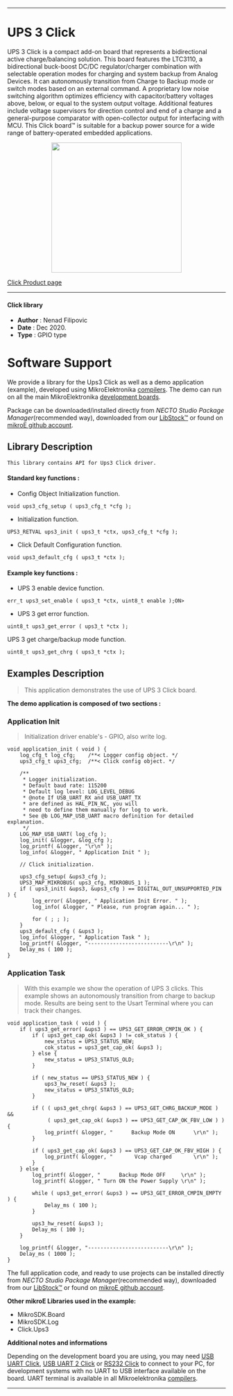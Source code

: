 
---
# UPS 3 Click

UPS 3 Click is a compact add-on board that represents a bidirectional active charge/balancing solution. This board features the LTC3110, a bidirectional buck-boost DC/DC regulator/charger combination with selectable operation modes for charging and system backup from Analog Devices. It can autonomously transition from Charge to Backup mode or switch modes based on an external command. A proprietary low noise switching algorithm optimizes efficiency with capacitor/battery voltages above, below, or equal to the system output voltage. Additional features include voltage supervisors for direction control and end of a charge and a general-purpose comparator with open-collector output for interfacing with MCU. This Click board™ is suitable for a backup power source for a wide range of battery-operated embedded applications.

<p align="center">
  <img src="https://download.mikroe.com/images/click_for_ide/ups3_click.png" height=300px>
</p>

[Click Product page](https://www.mikroe.com/ups-3)

---


#### Click library

- **Author**        : Nenad Filipovic
- **Date**          : Dec 2020.
- **Type**          : GPIO type


# Software Support

We provide a library for the Ups3 Click
as well as a demo application (example), developed using MikroElektronika
[compilers](https://www.mikroe.com/necto-studio).
The demo can run on all the main MikroElektronika [development boards](https://www.mikroe.com/development-boards).

Package can be downloaded/installed directly from *NECTO Studio Package Manager*(recommended way), downloaded from our [LibStock&trade;](https://libstock.mikroe.com) or found on [mikroE github account](https://github.com/MikroElektronika/mikrosdk_click_v2/tree/master/clicks).

## Library Description

```
This library contains API for Ups3 Click driver.
```

#### Standard key functions :

- Config Object Initialization function.
```
void ups3_cfg_setup ( ups3_cfg_t *cfg );
```

- Initialization function.
```
UPS3_RETVAL ups3_init ( ups3_t *ctx, ups3_cfg_t *cfg );
```

- Click Default Configuration function.
```
void ups3_default_cfg ( ups3_t *ctx );
```

#### Example key functions :

- UPS 3 enable device function.
```
err_t ups3_set_enable ( ups3_t *ctx, uint8_t enable );ON>
```

- UPS 3 get error function.
```
uint8_t ups3_get_error ( ups3_t *ctx );
```

 UPS 3 get charge/backup mode function.
```
uint8_t ups3_get_chrg ( ups3_t *ctx );
```

## Examples Description

> This application demonstrates the use of UPS 3 Click board. 

**The demo application is composed of two sections :**

### Application Init

> Initialization driver enable's - GPIO, also write log.

```
void application_init ( void ) {
    log_cfg_t log_cfg;    /**< Logger config object. */
    ups3_cfg_t ups3_cfg;  /**< Click config object. */

    /** 
     * Logger initialization.
     * Default baud rate: 115200
     * Default log level: LOG_LEVEL_DEBUG
     * @note If USB_UART_RX and USB_UART_TX 
     * are defined as HAL_PIN_NC, you will 
     * need to define them manually for log to work. 
     * See @b LOG_MAP_USB_UART macro definition for detailed explanation.
     */
    LOG_MAP_USB_UART( log_cfg );
    log_init( &logger, &log_cfg );
    log_printf( &logger, "\r\n" );
    log_info( &logger, " Application Init " );

    // Click initialization.

    ups3_cfg_setup( &ups3_cfg );
    UPS3_MAP_MIKROBUS( ups3_cfg, MIKROBUS_1 );
    if ( ups3_init( &ups3, &ups3_cfg ) == DIGITAL_OUT_UNSUPPORTED_PIN ) {
        log_error( &logger, " Application Init Error. " );
        log_info( &logger, " Please, run program again... " );

        for ( ; ; );
    }
    ups3_default_cfg ( &ups3 );
    log_info( &logger, " Application Task " );
    log_printf( &logger, "--------------------------\r\n" );
    Delay_ms ( 100 );
}
```

### Application Task

> With this example we show the operation of UPS 3 clicks.
> This example shows an autonomously transition from charge to backup mode.
> Results are being sent to the Usart Terminal where you can track their changes. 

```
void application_task ( void ) {      
    if ( ups3_get_error( &ups3 ) == UPS3_GET_ERROR_CMPIN_OK ) {
        if ( ups3_get_cap_ok( &ups3 ) != cok_status ) {
            new_status = UPS3_STATUS_NEW; 
            cok_status = ups3_get_cap_ok( &ups3 );
        } else {
            new_status = UPS3_STATUS_OLD;    
        }
    
        if ( new_status == UPS3_STATUS_NEW ) {
            ups3_hw_reset( &ups3 );
            new_status = UPS3_STATUS_OLD;
        }
        
        if ( ( ups3_get_chrg( &ups3 ) == UPS3_GET_CHRG_BACKUP_MODE ) && 
             ( ups3_get_cap_ok( &ups3 ) == UPS3_GET_CAP_OK_FBV_LOW ) ) {
            log_printf( &logger, "      Backup Mode ON      \r\n" );
        }
        
        if ( ups3_get_cap_ok( &ups3 ) == UPS3_GET_CAP_OK_FBV_HIGH ) {
            log_printf( &logger, "       Vcap charged       \r\n" );
        }
    } else {
        log_printf( &logger, "      Backup Mode OFF     \r\n" );
        log_printf( &logger, " Turn ON the Power Supply \r\n" );
            
        while ( ups3_get_error( &ups3 ) == UPS3_GET_ERROR_CMPIN_EMPTY ) {
            Delay_ms ( 100 );   
        }
            
        ups3_hw_reset( &ups3 );
        Delay_ms ( 100 );
    }
    
    log_printf( &logger, "--------------------------\r\n" );
    Delay_ms ( 1000 );
}
```

The full application code, and ready to use projects can be installed directly from *NECTO Studio Package Manager*(recommended way), downloaded from our [LibStock&trade;](https://libstock.mikroe.com) or found on [mikroE github account](https://github.com/MikroElektronika/mikrosdk_click_v2/tree/master/clicks).

**Other mikroE Libraries used in the example:**

- MikroSDK.Board
- MikroSDK.Log
- Click.Ups3

**Additional notes and informations**

Depending on the development board you are using, you may need
[USB UART Click](https://www.mikroe.com/usb-uart-click),
[USB UART 2 Click](https://www.mikroe.com/usb-uart-2-click) or
[RS232 Click](https://www.mikroe.com/rs232-click) to connect to your PC, for
development systems with no UART to USB interface available on the board. UART
terminal is available in all Mikroelektronika
[compilers](https://shop.mikroe.com/compilers).

---
